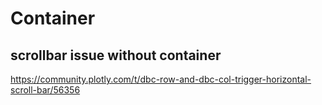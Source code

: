 # Container

## scrollbar issue without container
https://community.plotly.com/t/dbc-row-and-dbc-col-trigger-horizontal-scroll-bar/56356

